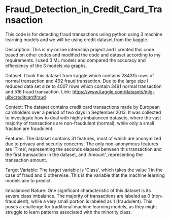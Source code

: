 # Fraud_Detection_in_Credit_Card_Transaction
This code is for detecting fraud transactions using python using 3 machine learning models and we will be using credit dataset from the kaggle.

Description:
            This is my online internship project and I created this code based on other codes and modified the code and dataset according to my requirements. I used 3 ML models and compared the accuracy and effieciency of the 3 models via graphs.

Dataset:
        I took this dataset from kaggle which contains 284315 rows of normal transaction and 492 fraud transaction. Due to the large size I reduced data set size to 4007 rows which contain 3491 normal transaction and 516 fraud transaction.
        Link: https://www.kaggle.com/datasets/mlg-ulb/creditcardfraud

Context:
The dataset contains credit card transactions made by European cardholders over a period of two days in September 2013. It was collected to investigate how to deal with highly imbalanced datasets, where the vast majority of transactions are non-fraudulent (normal), while only a small fraction are fraudulent.

Features:
The dataset contains 31 features, most of which are anonymized due to privacy and security concerns. The only non-anonymous features are 'Time', representing the seconds elapsed between this transaction and the first transaction in the dataset, and 'Amount', representing the transaction amount.

Target Variable:
The target variable is 'Class', which takes the value 1 in the case of fraud and 0 otherwise. This is the variable that the machine learning models aim to predict.

Imbalanced Nature:
One significant characteristic of this dataset is its severe class imbalance. The majority of transactions are labeled as 0 (non-fraudulent), while a very small portion is labeled as 1 (fraudulent). This poses a challenge for traditional machine learning models, as they might struggle to learn patterns associated with the minority class.
